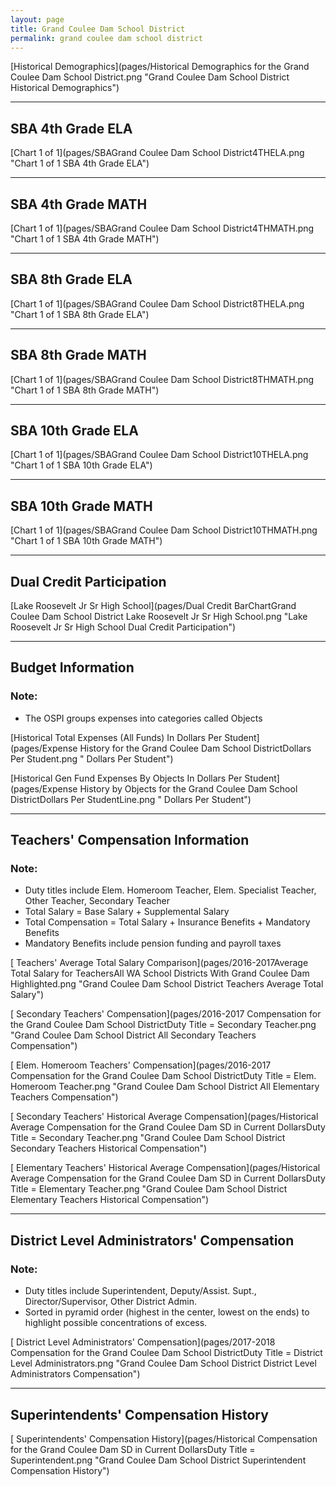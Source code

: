 ```yaml
---
layout: page
title: Grand Coulee Dam School District
permalink: grand coulee dam school district
---
```



[Historical Demographics](pages/Historical Demographics for the Grand Coulee Dam School District.png "Grand Coulee Dam School District Historical Demographics")

___

## SBA 4th Grade ELA

[Chart 1 of 1](pages/SBAGrand Coulee Dam School District4THELA.png "Chart 1 of 1 SBA 4th Grade ELA")


___

## SBA 4th Grade MATH

[Chart 1 of 1](pages/SBAGrand Coulee Dam School District4THMATH.png "Chart 1 of 1 SBA 4th Grade MATH")


___

## SBA 8th Grade ELA

[Chart 1 of 1](pages/SBAGrand Coulee Dam School District8THELA.png "Chart 1 of 1 SBA 8th Grade ELA")


___

## SBA 8th Grade MATH

[Chart 1 of 1](pages/SBAGrand Coulee Dam School District8THMATH.png "Chart 1 of 1 SBA 8th Grade MATH")


___

## SBA 10th Grade ELA

[Chart 1 of 1](pages/SBAGrand Coulee Dam School District10THELA.png "Chart 1 of 1 SBA 10th Grade ELA")


___

## SBA 10th Grade MATH

[Chart 1 of 1](pages/SBAGrand Coulee Dam School District10THMATH.png "Chart 1 of 1 SBA 10th Grade MATH")


___

## Dual Credit Participation

[Lake Roosevelt Jr Sr High School](pages/Dual Credit BarChartGrand Coulee Dam School District Lake Roosevelt Jr Sr High School.png "Lake Roosevelt Jr Sr High School Dual Credit Participation")


___

## Budget Information
### Note:
- The OSPI groups expenses into categories called Objects

[Historical Total Expenses (All Funds) In Dollars Per Student](pages/Expense History for the Grand Coulee Dam School DistrictDollars Per Student.png " Dollars Per Student")

[Historical Gen Fund Expenses By Objects In Dollars Per Student](pages/Expense History by Objects for the Grand Coulee Dam School DistrictDollars Per StudentLine.png " Dollars Per Student")


___

## Teachers' Compensation Information
### Note:
- Duty titles include Elem. Homeroom Teacher, Elem. Specialist Teacher, Other Teacher, Secondary Teacher
- Total Salary = Base Salary + Supplemental Salary
- Total Compensation = Total Salary + Insurance Benefits + Mandatory Benefits
- Mandatory Benefits include pension funding and payroll taxes

[ Teachers' Average Total Salary Comparison](pages/2016-2017Average Total Salary for TeachersAll WA School Districts With Grand Coulee Dam Highlighted.png "Grand Coulee Dam School District Teachers Average Total Salary")

[ Secondary Teachers' Compensation](pages/2016-2017 Compensation for the Grand Coulee Dam School DistrictDuty Title = Secondary Teacher.png "Grand Coulee Dam School District All Secondary Teachers Compensation")

[ Elem. Homeroom Teachers' Compensation](pages/2016-2017 Compensation for the Grand Coulee Dam School DistrictDuty Title = Elem. Homeroom Teacher.png "Grand Coulee Dam School District All Elementary Teachers Compensation")

[ Secondary Teachers' Historical Average Compensation](pages/Historical Average Compensation for the Grand Coulee Dam SD in Current DollarsDuty Title = Secondary Teacher.png "Grand Coulee Dam School District Secondary Teachers Historical Compensation")

[ Elementary Teachers' Historical Average Compensation](pages/Historical Average Compensation for the Grand Coulee Dam SD in Current DollarsDuty Title = Elementary Teacher.png "Grand Coulee Dam School District Elementary Teachers Historical Compensation")


___

## District Level Administrators' Compensation

### Note:
- Duty titles include Superintendent, Deputy/Assist. Supt., Director/Supervisor, Other District Admin.
- Sorted in pyramid order (highest in the center, lowest on the ends) to highlight possible concentrations of excess.

[ District Level Administrators' Compensation](pages/2017-2018 Compensation for the Grand Coulee Dam School DistrictDuty Title = District Level Administrators.png "Grand Coulee Dam School District District Level Administrators Compensation")


___

## Superintendents' Compensation History

[ Superintendents' Compensation History](pages/Historical Compensation for the Grand Coulee Dam SD in Current DollarsDuty Title = Superintendent.png "Grand Coulee Dam School District Superintendent Compensation History")

